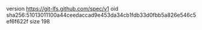 version https://git-lfs.github.com/spec/v1
oid sha256:51013011100a44ceedaccad9e453da34cb1fdb33d0fbb5a826e546c5ef6f622f
size 198

